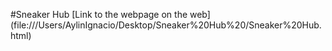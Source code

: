 #Sneaker Hub
[Link to the webpage on the web]
(file:///Users/AylinIgnacio/Desktop/Sneaker%20Hub%20/Sneaker%20Hub.html)
